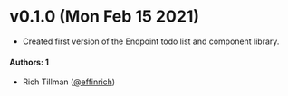 # v0.1.0 (Mon Feb 15 2021)

- Created first version of the Endpoint todo list and component library.

#### Authors: 1

- Rich Tillman ([@effinrich](https://github.com/effinrich))